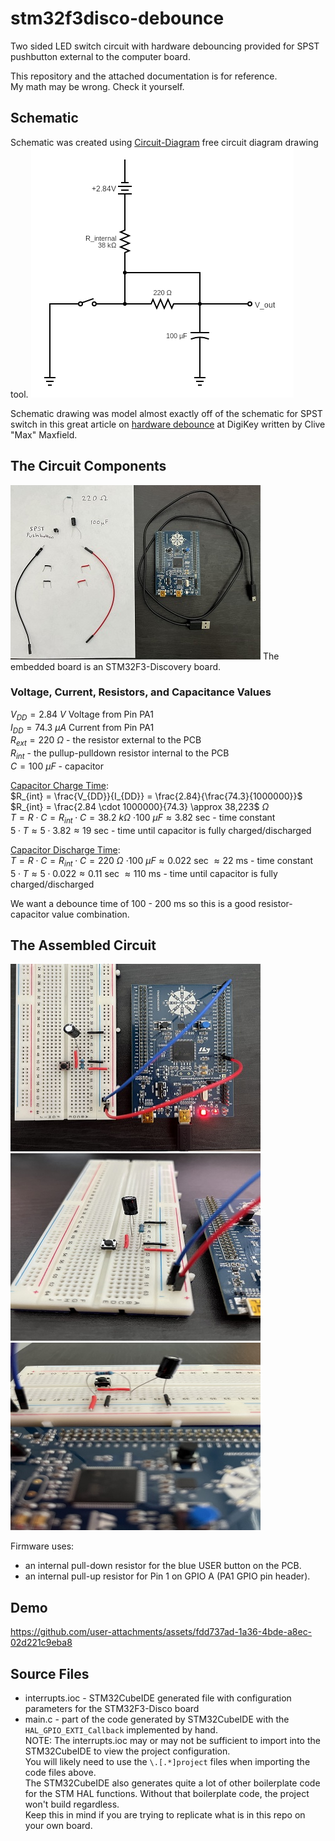 ﻿# stm32f3disco-debounce
Two sided LED switch circuit with hardware debouncing provided for SPST pushbutton external to the computer board.  

This repository and the attached documentation is for reference.  
My math may be wrong. Check it yourself.  

## Schematic
Schematic was created using [Circuit-Diagram](https://www.circuit-diagram.org) free circuit diagram drawing tool.
![alt text](https://github.com/kkeian/stm32f3disco-debounce/blob/main/images/schematic.png)

Schematic drawing was model almost exactly off of the schematic for SPST switch in this great article on [hardware debounce](https://www.digikey.com/en/articles/how-to-implement-hardware-debounce-for-switches-and-relays) at DigiKey written by Clive "Max" Maxfield.

## The Circuit Components
![alt text](https://github.com/kkeian/stm32f3disco-debounce/blob/main/images/components.JPG)
The embedded board is an STM32F3-Discovery board.

### Voltage, Current, Resistors, and Capacitance Values
$V_{DD} = 2.84$ $V$ Voltage from Pin PA1  
$I_{DD} = 74.3$ $\mu A$ Current from Pin PA1  
$R_{ext} = 220$ $\Omega$ - the resistor external to the PCB  
$R_{int}$ - the pullup-pulldown resistor internal to the PCB  
$C = 100$ $\mu F$ - capacitor  
  
<ins>Capacitor Charge Time</ins>:  
$R_{int} = \frac{V_{DD}}{I_{DD}} = \frac{2.84}{\frac{74.3}{1000000}}$  
$R_{int} = \frac{2.84 \cdot 1000000}{74.3} \approx 38,223$ $\Omega$  
$T = R \cdot C = R_{int} \cdot C = 38.2$ $k \Omega$ $\cdot 100$ $\mu F \approx 3.82$ sec - time constant  
$5 \cdot T \approx 5 \cdot 3.82 \approx 19$ sec - time until capacitor is fully charged/discharged  
  
<ins>Capacitor Discharge Time</ins>:  
$T = R \cdot C = R_{int} \cdot C = 220$ $\Omega$ $\cdot 100$ $\mu F \approx 0.022$ sec $\approx 22$ ms - time constant  
$5 \cdot T \approx 5 \cdot 0.022 \approx 0.11$ sec $\approx 110$ ms - time until capacitor is fully charged/discharged  
  
We want a debounce time of 100 - 200 ms so this is a good resistor-capacitor value combination. 

## The Assembled Circuit
<img src="https://github.com/kkeian/stm32f3disco-debounce/blob/main/images/connections0.JPG" height="300" width="400"/>
<img src="https://github.com/kkeian/stm32f3disco-debounce/blob/main/images/connections1.JPG" height="300" width="400"/>
<img src="https://github.com/kkeian/stm32f3disco-debounce/blob/main/images/connections2.JPG" height="300" width="400"/>

Firmware uses:
- an internal pull-down resistor for the blue USER button on the PCB.
- an internal pull-up resistor for Pin 1 on GPIO A (PA1 GPIO pin header).

## Demo




https://github.com/user-attachments/assets/fdd737ad-1a36-4bde-a8ec-02d221c9eba8





## Source Files
- interrupts.ioc - STM32CubeIDE generated file with configuration parameters for the STM32F3-Disco board
- main.c - part of the code generated by STM32CubeIDE with the `HAL_GPIO_EXTI_Callback` implemented by hand.  
NOTE: The interrupts.ioc may or may not be sufficient to import into the STM32CubeIDE to view the project configuration.  
You will likely need to use the `\.[.*]project` files when importing the code files above.  
The STM32CubeIDE also generates quite a lot of other boilerplate code for the STM HAL functions. Without that boilerplate code, the project won't build regardless.  
Keep this in mind if you are trying to replicate what is in this repo on your own board.  
